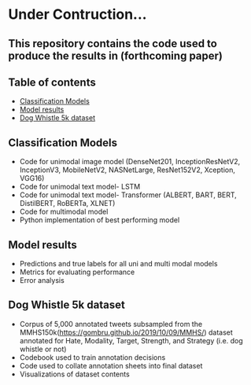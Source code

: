 # Under Contruction...

## This repository contains the code used to produce the results in (forthcoming paper)


## Table of contents
* [Classification Models](#Classification-Models)
* [Model results](#Model-results)
* [Dog Whistle 5k dataset](#Dog-Whistle-5k-dataset)

## Classification Models
* Code for unimodal image model (DenseNet201, InceptionResNetV2, InceptionV3, MobileNetV2, NASNetLarge, ResNet152V2, Xception, VGG16)
* Code for unimodal text model- LSTM
* Code for unimodal text model- Transformer (ALBERT, BART, BERT, DistilBERT, RoBERTa, XLNET)
* Code for multimodal model
* Python implementation of best performing model

## Model results
* Predictions and true labels for all uni and multi modal models
* Metrics for evaluating performance
* Error analysis

## Dog Whistle 5k dataset
* Corpus of 5,000 annotated tweets subsampled from the MMHS150k(https://gombru.github.io/2019/10/09/MMHS/) dataset annotated for Hate, Modality, Target, Strength, and Strategy (i.e. dog whistle or not)
* Codebook used to train annotation decisions
* Code used to collate annotation sheets into final dataset
* Visualizations of dataset contents
